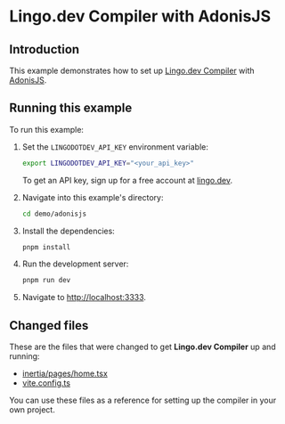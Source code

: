# Lingo.dev Compiler with AdonisJS

## Introduction

This example demonstrates how to set up [Lingo.dev Compiler](https://lingo.dev/en/compiler/) with [AdonisJS](https://adonisjs.com/).

## Running this example

To run this example:

1. Set the `LINGODOTDEV_API_KEY` environment variable:

   ```bash
   export LINGODOTDEV_API_KEY="<your_api_key>"
   ```

   To get an API key, sign up for a free account at [lingo.dev](https://lingo.dev).

2. Navigate into this example's directory:

   ```bash
   cd demo/adonisjs
   ```

3. Install the dependencies:

   ```bash
   pnpm install
   ```

4. Run the development server:

   ```bash
   pnpm run dev
   ```

5. Navigate to <http://localhost:3333>.

## Changed files

These are the files that were changed to get **Lingo.dev Compiler** up and running:

- [inertia/pages/home.tsx](./inertia/pages/home.tsx)
- [vite.config.ts](./vite.config.ts)

You can use these files as a reference for setting up the compiler in your own project.
